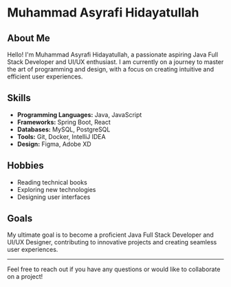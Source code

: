 # Muhammad Asyrafi Hidayatullah

## About Me

Hello! I'm Muhammad Asyrafi Hidayatullah, a passionate aspiring Java Full Stack Developer and UI/UX enthusiast. I am currently on a journey to master the art of programming and design, with a focus on creating intuitive and efficient user experiences.

## Skills

- **Programming Languages:** Java, JavaScript
- **Frameworks:** Spring Boot, React
- **Databases:** MySQL, PostgreSQL
- **Tools:** Git, Docker, IntelliJ IDEA
- **Design:** Figma, Adobe XD

## Hobbies

- Reading technical books
- Exploring new technologies
- Designing user interfaces

## Goals

My ultimate goal is to become a proficient Java Full Stack Developer and UI/UX Designer, contributing to innovative projects and creating seamless user experiences.

---

Feel free to reach out if you have any questions or would like to collaborate on a project!
